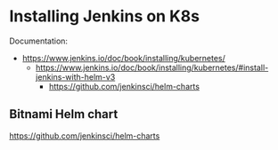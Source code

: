 # Installing Jenkins on K8s

Documentation:
-  https://www.jenkins.io/doc/book/installing/kubernetes/
   * https://www.jenkins.io/doc/book/installing/kubernetes/#install-jenkins-with-helm-v3
     + https://github.com/jenkinsci/helm-charts

## Bitnami Helm chart

https://github.com/jenkinsci/helm-charts
